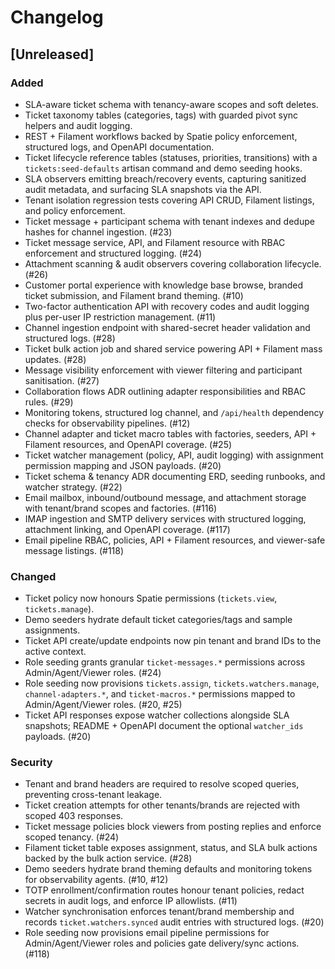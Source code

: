 # Changelog

## [Unreleased]
### Added
- SLA-aware ticket schema with tenancy-aware scopes and soft deletes.
- Ticket taxonomy tables (categories, tags) with guarded pivot sync helpers and audit logging.
- REST + Filament workflows backed by Spatie policy enforcement, structured logs, and OpenAPI documentation.
- Ticket lifecycle reference tables (statuses, priorities, transitions) with a `tickets:seed-defaults` artisan command and demo seeding hooks.
- SLA observers emitting breach/recovery events, capturing sanitized audit metadata, and surfacing SLA snapshots via the API.
- Tenant isolation regression tests covering API CRUD, Filament listings, and policy enforcement.
- Ticket message + participant schema with tenant indexes and dedupe hashes for channel ingestion. (#23)
- Ticket message service, API, and Filament resource with RBAC enforcement and structured logging. (#24)
- Attachment scanning & audit observers covering collaboration lifecycle. (#26)
- Customer portal experience with knowledge base browse, branded ticket submission, and Filament brand theming. (#10)
- Two-factor authentication API with recovery codes and audit logging plus per-user IP restriction management. (#11)
- Channel ingestion endpoint with shared-secret header validation and structured logs. (#28)
- Ticket bulk action job and shared service powering API + Filament mass updates. (#28)
- Message visibility enforcement with viewer filtering and participant sanitisation. (#27)
- Collaboration flows ADR outlining adapter responsibilities and RBAC rules. (#29)
- Monitoring tokens, structured log channel, and `/api/health` dependency checks for observability pipelines. (#12)
- Channel adapter and ticket macro tables with factories, seeders, API + Filament resources, and OpenAPI coverage. (#25)
- Ticket watcher management (policy, API, audit logging) with assignment permission mapping and JSON payloads. (#20)
- Ticket schema & tenancy ADR documenting ERD, seeding runbooks, and watcher strategy. (#22)
- Email mailbox, inbound/outbound message, and attachment storage with tenant/brand scopes and factories. (#116)
- IMAP ingestion and SMTP delivery services with structured logging, attachment linking, and OpenAPI coverage. (#117)
- Email pipeline RBAC, policies, API + Filament resources, and viewer-safe message listings. (#118)

### Changed
- Ticket policy now honours Spatie permissions (`tickets.view`, `tickets.manage`).
- Demo seeders hydrate default ticket categories/tags and sample assignments.
- Ticket API create/update endpoints now pin tenant and brand IDs to the active context.
- Role seeding grants granular `ticket-messages.*` permissions across Admin/Agent/Viewer roles. (#24)
- Role seeding now provisions `tickets.assign`, `tickets.watchers.manage`, `channel-adapters.*`, and `ticket-macros.*` permissions mapped to Admin/Agent/Viewer roles. (#20, #25)
- Ticket API responses expose watcher collections alongside SLA snapshots; README + OpenAPI document the optional `watcher_ids` payloads. (#20)

### Security
- Tenant and brand headers are required to resolve scoped queries, preventing cross-tenant leakage.
- Ticket creation attempts for other tenants/brands are rejected with scoped 403 responses.
- Ticket message policies block viewers from posting replies and enforce scoped tenancy. (#24)
- Filament ticket table exposes assignment, status, and SLA bulk actions backed by the bulk action service. (#28)
- Demo seeders hydrate brand theming defaults and monitoring tokens for observability agents. (#10, #12)
- TOTP enrollment/confirmation routes honour tenant policies, redact secrets in audit logs, and enforce IP allowlists. (#11)
- Watcher synchronisation enforces tenant/brand membership and records `ticket.watchers.synced` audit entries with structured logs. (#20)
- Role seeding now provisions email pipeline permissions for Admin/Agent/Viewer roles and policies gate delivery/sync actions. (#118)
